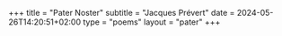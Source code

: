 +++
title = "Pater Noster"
subtitle = "Jacques Prévert"
date = 2024-05-26T14:20:51+02:00
type = "poems"
layout = "pater"
+++
